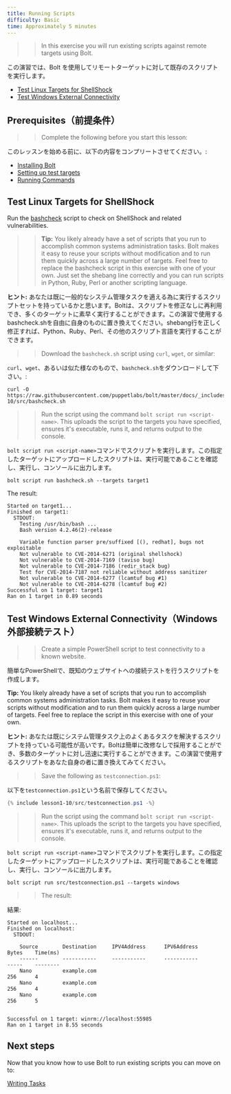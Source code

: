 ```yaml
---
title: Running Scripts
difficulty: Basic
time: Approximately 5 minutes
---
```


>> In this exercise you will run existing scripts against remote targets using Bolt.

この演習では、Bolt を使用してリモートターゲットに対して既存のスクリプトを実行します。

- [Test Linux Targets for ShellShock](#test-linux-targets-for-shellshock)
- [Test Windows External Connectivity](#test-windows-external-connectivity)

## Prerequisites（前提条件）
>> Complete the following before you start this lesson:

このレッスンを始める前に、以下の内容をコンプリートさせてください。:

- [Installing Bolt](../01-installing-bolt)
- [Setting up test targets](../02-acquiring-targets)
- [Running Commands](../03-running-commands)

## Test Linux Targets for ShellShock
Run the [bashcheck](https://github.com/hannob/bashcheck) script to check on ShellShock and related vulnerabilities.

>> **Tip:** You likely already have a set of scripts that you run to accomplish common systems administration tasks. Bolt makes it easy to reuse your scripts without modification and to run them quickly across a large number of targets. Feel free to replace the bashcheck script in this exercise with one of your own. Just set the shebang line correctly and you can run scripts in Python, Ruby, Perl or another scripting language.

**ヒント:** あなたは既に一般的なシステム管理タスクを適える為に実行するスクリプトセットを持っているかと思います。Boltは、スクリプトを修正なしに再利用でき、多くのターゲットに素早く実行することができます。この演習で使用するbashcheck.shを自由に自身のものに置き換えてください。shebang行を正しく修正すれば、Python、Ruby、Perl、その他のスクリプト言語を実行することができます。

>> Download the `bashcheck.sh` script using `curl`, `wget`,  or similar:

`curl`、`wget`、あるいは似た様なのもので、`bashcheck.sh`をダウンロードして下さい。:

```shell
curl -O https://raw.githubusercontent.com/puppetlabs/bolt/master/docs/_includes/lesson1-10/src/bashcheck.sh
```

>> Run the script using the command `bolt script run <script-name>`. This uploads the script to the targets you have specified, ensures it's executable, runs it, and returns output to the console.

`bolt script run <script-name>`コマンドでスクリプトを実行します。この指定したターゲットにアップロードしたスクリプトは、実行可能であることを確認し、実行し、コンソールに出力します。

```shell
bolt script run bashcheck.sh --targets target1
```

The result:

```
Started on target1...
Finished on target1:
  STDOUT:
    Testing /usr/bin/bash ...
    Bash version 4.2.46(2)-release

    Variable function parser pre/suffixed [(), redhat], bugs not exploitable
    Not vulnerable to CVE-2014-6271 (original shellshock)
    Not vulnerable to CVE-2014-7169 (taviso bug)
    Not vulnerable to CVE-2014-7186 (redir_stack bug)
    Test for CVE-2014-7187 not reliable without address sanitizer
    Not vulnerable to CVE-2014-6277 (lcamtuf bug #1)
    Not vulnerable to CVE-2014-6278 (lcamtuf bug #2)
Successful on 1 target: target1
Ran on 1 target in 0.89 seconds
```

## Test Windows External Connectivity（Windows外部接続テスト）

>> Create a simple PowerShell script to test connectivity to a known website.

簡単なPowerShellで、既知のウェブサイトへの接続テストを行うスクリプトを作成します。

**Tip:** You likely already have a set of scripts that you run to accomplish common systems administration tasks. Bolt makes it easy to reuse your scripts without modification and to run them quickly across a large number of targets. Feel free to replace the script in this exercise with one of your own.

**ヒント:** あなたは既にシステム管理タスク上のよくあるタスクを解決するスクリプトを持っている可能性が高いです。Boltは簡単に改修なしで採用することができ、多数のターゲットに対し迅速に実行することができます。この演習で使用するスクリプトをあなた自身の者に置き換えてみてください。

>> Save the following as `testconnection.ps1`:

以下を`testconnection.ps1`という名前で保存してください。

```powershell
{% include lesson1-10/src/testconnection.ps1 -%}
```

>> Run the script using the command `bolt script run <script-name>`. This uploads the script to the targets you have specified, ensures it's executable, runs it, and returns output to the console.

`bolt script run <script-name>`コマンドでスクリプトを実行します。この指定したターゲットにアップロードしたスクリプトは、実行可能であることを確認し、実行し、コンソールに出力します。

```shell
bolt script run src/testconnection.ps1 --targets windows
```

>>The result:

結果:

```
Started on localhost...
Finished on localhost:
  STDOUT:

    Source        Destination     IPV4Address      IPV6Address                              Bytes    Time(ms)
    ------        -----------     -----------      -----------                              -----    --------
    Nano          example.com                                                               256      4
    Nano          example.com                                                               256      4
    Nano          example.com                                                               256      5


Successful on 1 target: winrm://localhost:55985
Ran on 1 target in 8.55 seconds
```

## Next steps

Now that you know how to use Bolt to run existing scripts you can move on to:

[Writing Tasks](../05-writing-tasks)
